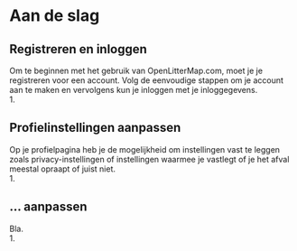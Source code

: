 # Aan de slag

## Registreren en inloggen
Om te beginnen met het gebruik van OpenLitterMap.com, moet je je registreren voor een account. Volg de eenvoudige stappen om je account aan te maken en vervolgens kun je inloggen met je inloggegevens.<br />
1. 
  
## Profielinstellingen aanpassen
Op je profielpagina heb je de mogelijkheid om instellingen vast te leggen zoals privacy-instellingen of instellingen waarmee je vastlegt of je het afval meestal opraapt of juist niet.<br />
1. 

## ... aanpassen
Bla.<br />
1. 
